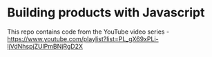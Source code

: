 # Building products with Javascript

This repo contains code from the YouTube video series - https://www.youtube.com/playlist?list=PL_gX69xPLi-ljVdNhspjZUlPmBNjRgD2X
